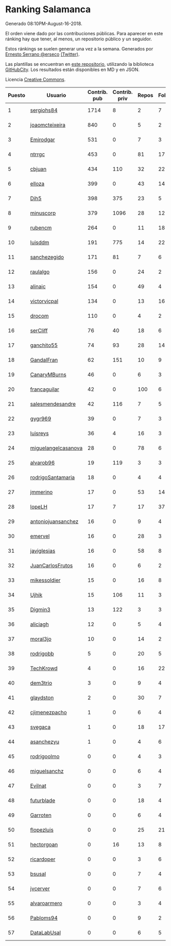 # Ranking Salamanca

Generado 08:10PM-August-16-2018.

El orden viene dado por las contribuciones públicas. Para aparecer en este ránking hay que tener, al menos, un repositorio público y un seguidor.

Estos ránkings se suelen generar una vez a la semana. Generados por [Ernesto Serrano @erseco](https://github.com/erseco/) [(Twitter)](https://twitter.com/erseco).

Las plantillas se encuentran en [este repositorio](https://github.com/iblancasa/GH-Spanish-Ranking), utilizando la biblioteca [GitHubCity](https://github.com/iblancasa/GitHubCity). Los resultados están disponibles en MD y en JSON.

Licencia [Creative Commons](https://creativecommons.org/licenses/by/4.0/).

| Puesto   |  Usuario  | Contrib. pub | Contrib. priv |Repos| Followers | Desde |  Avatar  |
|----------|-----------|--------------|---------------|-----|-----------|-------|----------|
|1|[sergiohs84](https://github.com/sergiohs84)|1714|8|2|7|2015-03-28|![sergiohs84]()|
|2|[joaomcteixeira](https://github.com/joaomcteixeira)|840|0|5|2|2012-11-27|![joaomcteixeira]()|
|3|[Emirodgar](https://github.com/Emirodgar)|531|0|7|3|2013-04-30|![Emirodgar]()|
|4|[ntrrgc](https://github.com/ntrrgc)|453|0|81|17|2011-08-24|![ntrrgc]()|
|5|[cbjuan](https://github.com/cbjuan)|434|110|32|22|2012-12-01|![cbjuan]()|
|6|[elloza](https://github.com/elloza)|399|0|43|14|2015-02-24|![elloza]()|
|7|[Dih5](https://github.com/Dih5)|398|375|23|5|2015-04-22|![Dih5]()|
|8|[minuscorp](https://github.com/minuscorp)|379|1096|28|12|2013-03-09|![minuscorp]()|
|9|[rubencm](https://github.com/rubencm)|264|0|11|18|2011-06-29|![rubencm]()|
|10|[luisddm](https://github.com/luisddm)|191|775|14|22|2012-12-06|![luisddm]()|
|11|[sanchezegido](https://github.com/sanchezegido)|171|81|7|6|2015-11-08|![sanchezegido]()|
|12|[raulalgo](https://github.com/raulalgo)|156|0|24|2|2014-07-03|![raulalgo]()|
|13|[alinaic](https://github.com/alinaic)|154|0|49|4|2018-03-16|![alinaic]()|
|14|[victorvicpal](https://github.com/victorvicpal)|134|0|13|16|2014-12-02|![victorvicpal]()|
|15|[drocom](https://github.com/drocom)|110|0|4|2|2017-10-05|![drocom]()|
|16|[serCliff](https://github.com/serCliff)|76|40|18|6|2015-07-27|![serCliff]()|
|17|[ganchito55](https://github.com/ganchito55)|74|93|28|14|2013-06-17|![ganchito55]()|
|18|[GandalFran](https://github.com/GandalFran)|62|151|10|9|2017-07-07|![GandalFran]()|
|19|[CanaryMBurns](https://github.com/CanaryMBurns)|46|0|6|3|2015-11-07|![CanaryMBurns]()|
|20|[francaguilar](https://github.com/francaguilar)|42|0|100|6|2015-03-19|![francaguilar]()|
|21|[salesmendesandre](https://github.com/salesmendesandre)|42|116|7|5|2016-04-03|![salesmendesandre]()|
|22|[gygr969](https://github.com/gygr969)|39|0|7|3|2015-11-14|![gygr969]()|
|23|[luisreys](https://github.com/luisreys)|36|4|16|3|2015-11-18|![luisreys]()|
|24|[miguelangelcasanova](https://github.com/miguelangelcasanova)|28|0|78|6|2011-04-02|![miguelangelcasanova]()|
|25|[alvarob96](https://github.com/alvarob96)|19|119|3|3|2018-02-23|![alvarob96]()|
|26|[rodrigoSantamaria](https://github.com/rodrigoSantamaria)|18|0|4|4|2012-04-02|![rodrigoSantamaria]()|
|27|[jmmerino](https://github.com/jmmerino)|17|0|53|14|2011-10-26|![jmmerino]()|
|28|[lopeLH](https://github.com/lopeLH)|17|7|17|37|2014-04-29|![lopeLH]()|
|29|[antoniojuansanchez](https://github.com/antoniojuansanchez)|16|0|9|4|2013-10-01|![antoniojuansanchez]()|
|30|[emervel](https://github.com/emervel)|16|0|28|3|2014-05-11|![emervel]()|
|31|[javiglesias](https://github.com/javiglesias)|16|0|58|8|2014-10-06|![javiglesias]()|
|32|[JuanCarlosFrutos](https://github.com/JuanCarlosFrutos)|16|0|6|2|2017-02-23|![JuanCarlosFrutos]()|
|33|[mikessoldier](https://github.com/mikessoldier)|15|0|16|8|2013-10-23|![mikessoldier]()|
|34|[Ujhik](https://github.com/Ujhik)|15|106|11|3|2017-03-07|![Ujhik]()|
|35|[Digmin3](https://github.com/Digmin3)|13|122|3|3|2014-06-01|![Digmin3]()|
|36|[aliciagh](https://github.com/aliciagh)|12|0|5|4|2012-01-12|![aliciagh]()|
|37|[moral3jo](https://github.com/moral3jo)|10|0|14|2|2010-12-15|![moral3jo]()|
|38|[rodrigobb](https://github.com/rodrigobb)|5|0|20|5|2012-04-12|![rodrigobb]()|
|39|[TechKrowd](https://github.com/TechKrowd)|4|0|16|22|2015-10-10|![TechKrowd]()|
|40|[dem3trio](https://github.com/dem3trio)|3|0|9|4|2011-05-05|![dem3trio]()|
|41|[glaydston](https://github.com/glaydston)|2|0|30|7|2012-08-11|![glaydston]()|
|42|[cjimenezpacho](https://github.com/cjimenezpacho)|1|0|6|4|2012-09-26|![cjimenezpacho]()|
|43|[svegaca](https://github.com/svegaca)|1|0|18|17|2010-02-03|![svegaca]()|
|44|[asanchezyu](https://github.com/asanchezyu)|1|0|4|6|2014-05-13|![asanchezyu]()|
|45|[rodrigoolmo](https://github.com/rodrigoolmo)|0|0|4|3|2011-04-09|![rodrigoolmo]()|
|46|[miguelsanchz](https://github.com/miguelsanchz)|0|0|6|4|2012-07-10|![miguelsanchz]()|
|47|[Evilnat](https://github.com/Evilnat)|0|0|3|7|2011-01-12|![Evilnat]()|
|48|[futurblade](https://github.com/futurblade)|0|0|18|4|2012-10-03|![futurblade]()|
|49|[Garroten](https://github.com/Garroten)|0|0|6|4|2008-05-04|![Garroten]()|
|50|[flopezluis](https://github.com/flopezluis)|0|0|25|21|2010-11-01|![flopezluis]()|
|51|[hectorgoan](https://github.com/hectorgoan)|0|16|13|8|2013-08-12|![hectorgoan]()|
|52|[ricardoper](https://github.com/ricardoper)|0|0|3|6|2013-08-04|![ricardoper]()|
|53|[bsusal](https://github.com/bsusal)|0|0|7|4|2014-02-26|![bsusal]()|
|54|[jvcerver](https://github.com/jvcerver)|0|0|7|6|2013-10-22|![jvcerver]()|
|55|[alvaroarmero](https://github.com/alvaroarmero)|0|0|3|4|2016-01-22|![alvaroarmero]()|
|56|[Pabloms94](https://github.com/Pabloms94)|0|0|9|2|2016-02-11|![Pabloms94]()|
|57|[DataLabUsal](https://github.com/DataLabUsal)|0|0|6|5|2016-05-18|![DataLabUsal]()|
